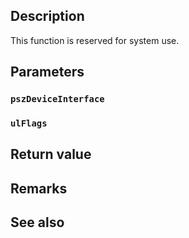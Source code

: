 ## Description

This function is reserved for system use.

## Parameters

### `pszDeviceInterface`

### `ulFlags`

## Return value

## Remarks

## See also